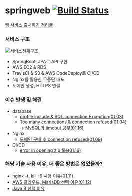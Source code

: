 # springweb [![Build Status](https://app.travis-ci.com/kimgun95/springweb.svg?branch=master)](https://app.travis-ci.com/kimgun95/springweb)

[웹 서비스 출시하기 정리글](https://obtainable-poppyseed-72e.notion.site/e4dff969a71e41b0a3a7f3952f0da8c5)
### 서비스 구조
![서비스전체구조](https://user-images.githubusercontent.com/54833128/212687110-c9124a11-4256-4105-86ac-3c6b70fa5caf.png)
- SpringBoot, JPA로 API 구현
- AWS EC2 & RDS
- TravisCI & S3 & AWS CodeDeploy로 CI/CD
- Nginx를 활용한 무중단 배포
- 도메인 생성, HTTPS 연결

### 이슈 발생 및 해결
- database
    - [profile include & SQL connection Exception(01.03)](https://obtainable-poppyseed-72e.notion.site/profile-include-SQL-connection-Exception-a610f6ddd52749c8b4898c79a7bdbf18)
    - [Too many connections & connection refused(01.04)](https://obtainable-poppyseed-72e.notion.site/Too-many-connections-connection-refused-6ba6802df0a24c258ba8099e845e7156)  
        -> [MySQL의 timeout 공부(01.16)](https://obtainable-poppyseed-72e.notion.site/MySQL-time-out-59efb3d6d5c34cd38f0025ef53f3529d)
- Nginx
    - [도메인 구매 후 connection refused(01.09)](https://obtainable-poppyseed-72e.notion.site/connection-refused-144e4bf81ffe4a62b3938e52be4c260a)
- CI/CD
    - [error in opening zip file(01.16)](https://obtainable-poppyseed-72e.notion.site/error-in-opening-zip-file-d30399462ff540f3b6a659ae49ca29d8)


### 해당 기술 사용 이유, 더 좋은 방법은 없었을까?
- [nginx -t, kill -9 사용 이유(01.11)](https://obtainable-poppyseed-72e.notion.site/nginx-t-kill-9-shutdown-hook-b99cc67f88aa43fc94012c64ee522591)
- [AWS 클라우드, MariaDB 선택 이유(01.12)](https://obtainable-poppyseed-72e.notion.site/AWS-MariaDB-11c8ce9e13b54587b343d5eec822b152)
- [Java 8 선택 이유](https://obtainable-poppyseed-72e.notion.site/Java-8-ca65a4857b804b589f4e757c37cf9fdb)
